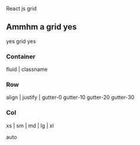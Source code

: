 React js grid

## Ammhm a grid yes

yes grid yes

### Container

fluid | classname

### Row

align | justify | gutter-0 gutter-10 gutter-20 gutter-30 

### Col

xs | sm | md | lg | xl

auto